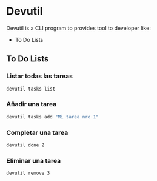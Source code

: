 # Devutil

Devutil is a CLI program to provides tool to developer like:

- To Do Lists

## To Do Lists

### Listar todas las tareas

```bash
devutil tasks list
```

### Añadir una tarea

```bash
devutil tasks add "Mi tarea nro 1"
```

### Completar una tarea

```bash
devutil done 2
```

### Eliminar una tarea

```bash
devutil remove 3
```